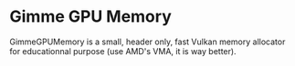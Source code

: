 # Gimme GPU Memory

GimmeGPUMemory is a small, header only, fast Vulkan memory allocator for educationnal purpose (use AMD's VMA, it is way better).
